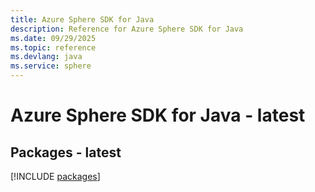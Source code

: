 ```yaml
---
title: Azure Sphere SDK for Java
description: Reference for Azure Sphere SDK for Java
ms.date: 09/29/2025
ms.topic: reference
ms.devlang: java
ms.service: sphere
---
```

# Azure Sphere SDK for Java - latest
## Packages - latest
[!INCLUDE [packages](sphere-index.md)]